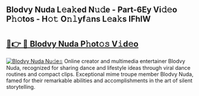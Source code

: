 ## Blodvy Nuda L𝚎a𝚔ed N𝚞𝚍e - Part-6Ey Vi𝚍𝚎o P𝚑𝚘tos - H𝚘𝚝 O𝚗𝚕yf𝚊ns L𝚎a𝚔s IFhIW

# <h2><a href="http://kf9f9y0.oniu.top/?m=Blodvy+Nuda">🔗👉 🔴 Blodvy Nuda P𝚑ot𝚘𝚜 V𝚒d𝚎o</a></h2>

[![Blodvy Nuda Nu𝚍e𝚜](https://i.imgur.com/0qMVB7G.gif)](http://kf9f9y0.oniu.top/?m=Blodvy+Nuda)
Online creator and multimedia entertainer Blodvy Nuda, recognized for sharing dance and lifestyle ideas through viral dance routines and compact clips. Exceptional mime troupe member Blodvy Nuda, famed for their remarkable abilities and accomplishments in the art of silent storytelling.  
